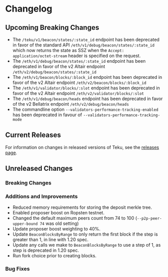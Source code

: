 

# Changelog

## Upcoming Breaking Changes
- The `/teku/v1/beacon/states/:state_id` endpoint has been deprecated in favor of the standard API `/eth/v1/debug/beacon/states/:state_id` which now returns the state as SSZ when the `Accept: application/octet-stream` header is specified on the request.
- The `/eth/v1/debug/beacon/states/:state_id` endpoint has been deprecated in favor of the v2 Altair endpoint `/eth/v2/debug/beacon/states/:state_id`
- The `/eth/v1/beacon/blocks/:block_id` endpoint has been deprecated in favor of the v2 Altair endpoint `/eth/v2/beacon/blocks/:block_id`
- The `/eth/v1/validator/blocks/:slot` endpoint has been deprecated in favor of the v2 Altair endpoint `/eth/v2/validator/blocks/:slot`
- The `/eth/v1/debug/beacon/heads` endpoint has been deprecated in favor of the v2 Bellatrix endpoint `/eth/v2/debug/beacon/heads`
- The commandline option `--validators-performance-tracking-enabled` has been deprecated in favour of `--validators-performance-tracking-mode`
 
## Current Releases
For information on changes in released versions of Teku, see the [releases page](https://github.com/ConsenSys/teku/releases).

## Unreleased Changes

### Breaking Changes

### Additions and Improvements
- Reduced memory requirements for storing the deposit merkle tree.
- Enabled proposer boost on Ropsten testnet.
- Changed the default maximum peers count from 74 to 100 (`--p2p-peer-upper-bound 74` was old setting)
- Update proposer boost weighting to 40%.
- Update `BeaconBlocksByRange` to only return the first block if the step is greater than 1, in line with 1.20 spec.
- Update any calls we make to `BeaconBlocksByRange` to use a step of 1, as step is deprecated in 1.20 spec.
- Run fork choice prior to creating blocks.

### Bug Fixes
